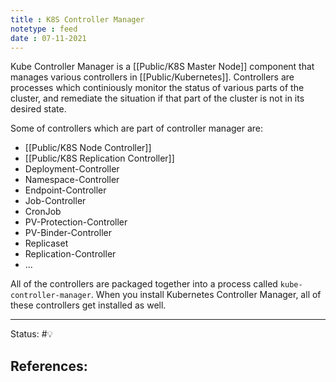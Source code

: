 ```yaml
---
title : K8S Controller Manager
notetype : feed
date : 07-11-2021
---
```


Kube Controller Manager is a [[Public/K8S Master Node]] component that manages various controllers in [[Public/Kubernetes]]. Controllers are processes which continiously monitor the status of various parts of the cluster, and remediate the situation if that part of the cluster is not in its desired state.

Some of controllers which are part of controller manager are:
- [[Public/K8S Node Controller]]
- [[Public/K8S Replication Controller]]
- Deployment-Controller
- Namespace-Controller
- Endpoint-Controller
- Job-Controller
- CronJob
- PV-Protection-Controller
- PV-Binder-Controller
- Replicaset
- Replication-Controller
- ...

All of the controllers are packaged together into a process called `kube-controller-manager`. When you install Kubernetes Controller Manager, all of these controllers get installed as well.

-----

Status: #💡 

References:
- 
[]()
